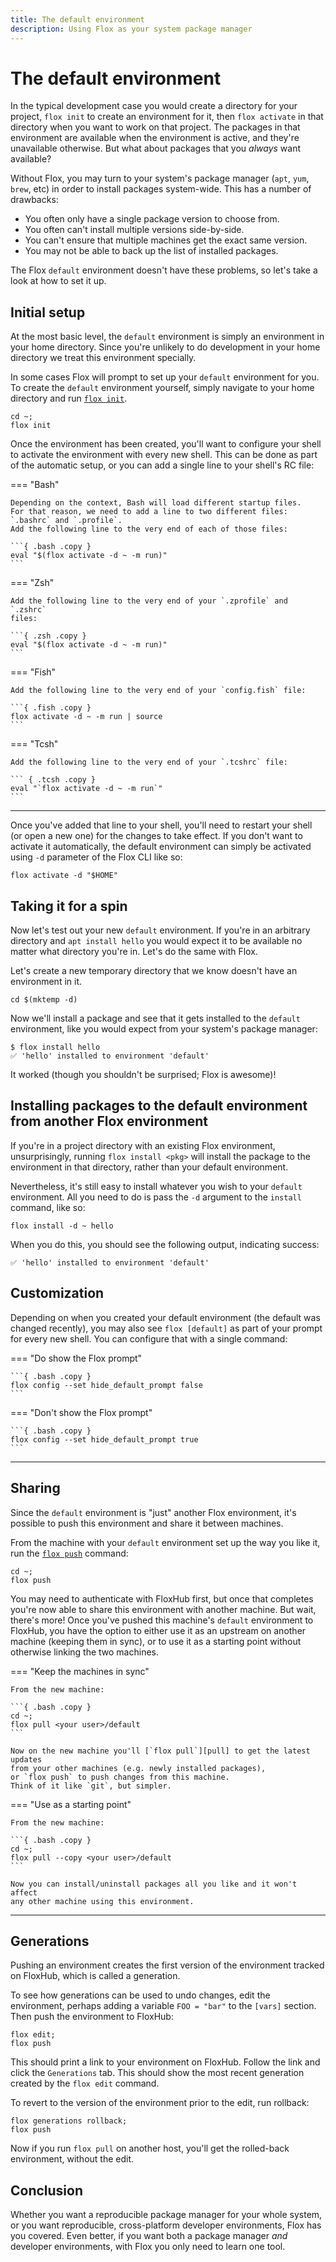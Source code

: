 ```yaml
---
title: The default environment
description: Using Flox as your system package manager
---
```


# The default environment

In the typical development case you would create a directory for your project,
`flox init` to create an environment for it,
then `flox activate` in that directory when you want to work on that project.
The packages in that environment are available when the environment is active,
and they're unavailable otherwise.
But what about packages that you _always_ want available?

Without Flox, you may turn to your system's package manager
(`apt`, `yum`, `brew`, etc)
in order to install packages system-wide.
This has a number of drawbacks:

- You often only have a single package version to choose from.
- You often can't install multiple versions side-by-side.
- You can't ensure that multiple machines get the exact same version.
- You may not be able to back up the list of installed packages.

The Flox `default` environment doesn't have these problems,
so let's take a look at how to set it up.

## Initial setup

At the most basic level,
the `default` environment is simply an environment in your home directory.
Since you're unlikely to do development in your home directory we treat this
environment specially.

In some cases Flox will prompt to set up your `default` environment for you.
To create the `default` environment yourself,
simply navigate to your home directory and run [`flox init`][init].

```{ .bash .copy }
cd ~;
flox init
```

Once the environment has been created,
you'll want to configure your shell to activate the environment with every new
shell.
This can be done as part of the automatic setup,
or you can add a single line to your shell's RC file:

=== "Bash"

    Depending on the context, Bash will load different startup files.
    For that reason, we need to add a line to two different files:
    `.bashrc` and `.profile`.
    Add the following line to the very end of each of those files:

    ```{ .bash .copy }
    eval "$(flox activate -d ~ -m run)"
    ```

=== "Zsh"

    Add the following line to the very end of your `.zprofile` and `.zshrc`
    files:

    ```{ .zsh .copy }
    eval "$(flox activate -d ~ -m run)"
    ```

=== "Fish"

    Add the following line to the very end of your `config.fish` file:

    ```{ .fish .copy }
    flox activate -d ~ -m run | source
    ```

=== "Tcsh"

    Add the following line to the very end of your `.tcshrc` file:

    ``` { .tcsh .copy }
    eval "`flox activate -d ~ -m run`"
    ```

---

Once you've added that line to your shell,
you'll need to restart your shell (or open a new one) for the changes to
take effect.
If you don't want to activate it automatically, the default
environment can simply be activated using `-d` parameter of the Flox CLI
like so:

```{ .bash .copy }
flox activate -d "$HOME"
```

## Taking it for a spin

Now let's test out your new `default` environment.
If you're in an arbitrary directory and `apt install hello` you would expect
it to be available no matter what directory you're in.
Let's do the same with Flox.

Let's create a new temporary directory that we know doesn't have an environment in it.

```{ .bash .copy }
cd $(mktemp -d)
```

Now we'll install a package and see that it gets installed to the `default`
environment,
like you would expect from your system's package manager:

```console
$ flox install hello
✅ 'hello' installed to environment 'default'
```

It worked (though you shouldn't be surprised; Flox is awesome)!

## Installing packages to the default environment from another Flox environment

If you're in a project directory with an existing Flox environment,
unsurprisingly, running `flox install <pkg>` will install the package
to the environment in that directory, rather than your default environment.

Nevertheless, it's still easy to install whatever you wish to your `default`
environment.
All you need to do is pass the `-d` argument to the `install` command, like so:

```{ .bash .copy }
flox install -d ~ hello
```

When you do this, you should see the following output, indicating success:

```console
✅ 'hello' installed to environment 'default'
```

## Customization

Depending on when you created your default environment
(the default was changed recently),
you may also see `flox [default]` as part of your prompt for every new shell.
You can configure that with a single command:

=== "Do show the Flox prompt"

    ```{ .bash .copy }
    flox config --set hide_default_prompt false
    ```

=== "Don't show the Flox prompt"

    ```{ .bash .copy }
    flox config --set hide_default_prompt true
    ```

---

## Sharing

Since the `default` environment is "just" another Flox environment,
it's possible to push this environment and share it between machines.

From the machine with your `default` environment set up the way you like it,
run the [`flox push`][push] command:

```{ .bash .copy }
cd ~;
flox push
```

You may need to authenticate with FloxHub first,
but once that completes you're now able to share this environment with another
machine.
But wait, there's more!
Once you've pushed this machine's `default` environment to FloxHub,
you have the option to either use it as an upstream on another machine
(keeping them in sync),
or to use it as a starting point without otherwise linking the two machines.

=== "Keep the machines in sync"

    From the new machine:

    ```{ .bash .copy }
    cd ~;
    flox pull <your user>/default
    ```

    Now on the new machine you'll [`flox pull`][pull] to get the latest updates
    from your other machines (e.g. newly installed packages),
    or `flox push` to push changes from this machine.
    Think of it like `git`, but simpler.

=== "Use as a starting point"

    From the new machine:

    ```{ .bash .copy }
    cd ~;
    flox pull --copy <your user>/default
    ```

    Now you can install/uninstall packages all you like and it won't affect
    any other machine using this environment.

---

## Generations

Pushing an environment creates the first version of the environment tracked on
FloxHub, which is called a generation.

To see how generations can be used to undo changes, edit the environment,
perhaps adding a variable `FOO = "bar"` to the `[vars]` section.
Then push the environment to FloxHub:

```{ .sh .copy }
flox edit;
flox push
```

This should print a link to your environment on FloxHub.
Follow the link and click the `Generations` tab.
This should show the most recent generation created by the `flox edit` command.

To revert to the version of the environment prior to the edit, run rollback:

```{ .sh .copy }
flox generations rollback;
flox push
```

Now if you run `flox pull` on another host, you'll get the rolled-back
environment, without the edit.

## Conclusion

Whether you want a reproducible package manager for your whole system,
or you want reproducible, cross-platform developer environments,
Flox has you covered.
Even better, if you want both a package manager _and_ developer environments,
with Flox you only need to learn one tool.

[init]: ../manual/flox-init.md
[push]: ../manual/flox-push.md
[pull]: ../manual/flox-pull.md
